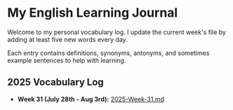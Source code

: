 # My English Learning Journal

Welcome to my personal vocabulary log. I update the current week's file by adding at least five new words every day.

Each entry contains definitions, synonyms, antonyms, and sometimes example sentences to help with learning.

## 2025 Vocabulary Log


- **Week 31 (July 28th - Aug 3rd):** [2025-Week-31.md](https://github.com/Aryamk11/Eng-learn-vocabulary/blob/main/words/2025-Week-31.md)